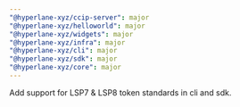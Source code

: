 ```yaml
---
"@hyperlane-xyz/ccip-server": major
"@hyperlane-xyz/helloworld": major
"@hyperlane-xyz/widgets": major
"@hyperlane-xyz/infra": major
"@hyperlane-xyz/cli": major
"@hyperlane-xyz/sdk": major
"@hyperlane-xyz/core": major
---
```


Add support for LSP7 & LSP8 token standards in cli and sdk.
